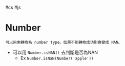 #cs #js

# Number 
	可以用來轉換為 number type。如果不能轉換成功則會變成 NAN。
- 可以用 `Number.isNAN()` 去判斷是否為NAN
	- Ex `Number.isNaN(Number('apple'))`